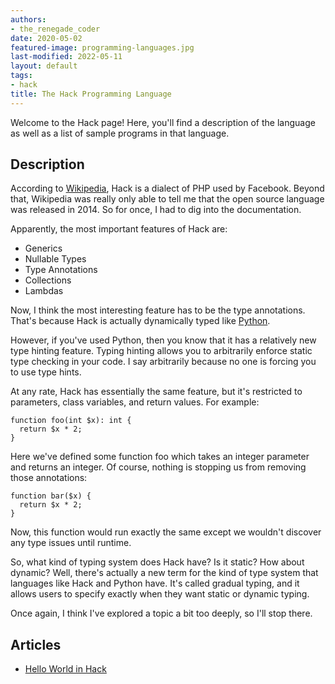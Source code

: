 ```yaml
---
authors:
- the_renegade_coder
date: 2020-05-02
featured-image: programming-languages.jpg
last-modified: 2022-05-11
layout: default
tags:
- hack
title: The Hack Programming Language
---
```


Welcome to the Hack page! Here, you'll find a description of the language as well as a list of sample programs in that language.

## Description

According to [Wikipedia][1], Hack is a dialect of PHP used by Facebook. 
Beyond that, Wikipedia was really only able to tell me that the 
open source language was released in 2014. So for once, I had to 
dig into the documentation.

Apparently, the most important features of Hack are:

- Generics
- Nullable Types
- Type Annotations
- Collections
- Lambdas

Now, I think the most interesting feature has to be the type annotations. 
That's because Hack is actually dynamically typed like [Python][2].

However, if you've used Python, then you know that it has a relatively 
new type hinting feature. Typing hinting allows you to arbitrarily 
enforce static type checking in your code. I say arbitrarily because 
no one is forcing you to use type hints.

At any rate, Hack has essentially the same feature, but it's restricted 
to parameters, class variables, and return values. For example:

```hack
function foo(int $x): int {
  return $x * 2;
}
```

Here we've defined some function foo which takes an integer parameter and 
returns an integer. Of course, nothing is stopping us from removing those 
annotations:

```hack
function bar($x) {
  return $x * 2;
}
```

Now, this function would run exactly the same except we wouldn't discover 
any type issues until runtime.

So, what kind of typing system does Hack have? Is it static? How about 
dynamic? Well, there's actually a new term for the kind of type system that 
languages like Hack and Python have. It's called gradual typing, and it allows 
users to specify exactly when they want static or dynamic typing.

Once again, I think I've explored a topic a bit too deeply, so I'll stop there.

[1]: https://en.wikipedia.org/wiki/Hack_(programming_language)
[2]: https://en.wikipedia.org/wiki/Python_(programming_language)


## Articles

- [Hello World in Hack](https://sampleprograms.io/projects/hello-world/hack)